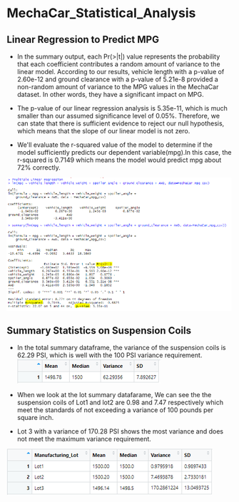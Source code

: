 # MechaCar_Statistical_Analysis

## Linear Regression to Predict MPG

- In the summary output, each Pr(>|t|) value represents the probability that each coefficient contributes a random amount of variance to the linear model. According to our results, vehicle length with a p-value of 2.60e-12 and ground clearance with a p-value of 5.21e-8 provided a non-random amount of variance to the MPG values in the MechaCar dataset. In other words, they have a significant impact on MPG.

- The p-value of our linear regression analysis is 5.35e-11, which is much smaller than our assumed significance level of 0.05%. Therefore, we can state that there is sufficient evidence to reject our null hypothesis, which means that the slope of our linear model is not zero.

- We'll evaluate the r-squared value of the model to determine if the model sufficiently predicts our dependent variable(mpg).In this case, the r-squared is 0.7149 which means the model would predict mpg about 72% correctly.

![Dev1.PNG](https://github.com/tjavaheripour/MechaCar_Statistical_Analysis/blob/main/images/Dev1.PNG)

## Summary Statistics on Suspension Coils

-	In the total summary dataframe, the variance of the suspension coils is 62.29 PSI, which is well with the 100 PSI variance requirement.
![total_summary.PNG](https://github.com/tjavaheripour/MechaCar_Statistical_Analysis/blob/main/images/total_summary.PNG)


-	When we look at the lot summary datafarame, We can see the the suspension coils of Lot1 and lot2 are 0.98 and 7.47 respectively which meet the standards of not exceeding a variance of 100 pounds per square inch.
-	Lot 3 with a variance of 170.28 PSI shows the most variance and does not meet the maximum variance requirement.

![lot_summary.PNG](https://github.com/tjavaheripour/MechaCar_Statistical_Analysis/blob/main/images/lot_summary.PNG)

